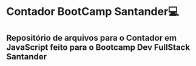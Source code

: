 # Contador BootCamp Santander💻

## Repositório de arquivos para o Contador em JavaScript feito para o Bootcamp Dev FullStack Santander